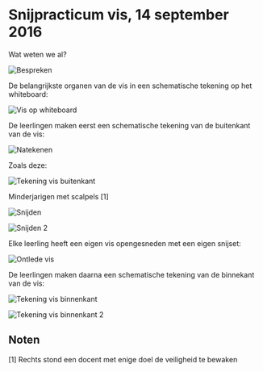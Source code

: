 # Snijpracticum vis, 14 september 2016

Wat weten we al?

![Bespreken](Bespreken.jpg)

De belangrijkste organen van de vis in een schematische tekening op het whiteboard:

![Vis op whiteboard](VisOpWhiteboard.jpg)

De leerlingen maken eerst een schematische tekening van de buitenkant van de vis:

![Natekenen](Natekenen.jpg)

Zoals deze:

![Tekening vis buitenkant](TekeningVisBuitenkant.jpg)

Minderjarigen met scalpels [1]

![Snijden](Snijden.jpg)

![Snijden 2](Snijden2.jpg)

Elke leerling heeft een eigen vis opengesneden met een eigen snijset: 

![Ontlede vis](Vis.jpg)

De leerlingen maken daarna een schematische tekening van de binnekant van de vis:

![Tekening vis binnenkant](TekeningVisBinnenkant.jpg)

![Tekening vis binnenkant 2](TekeningVisBinnenkant2.jpg)

## Noten

[1] Rechts stond een docent met enige doel de veiligheid te bewaken